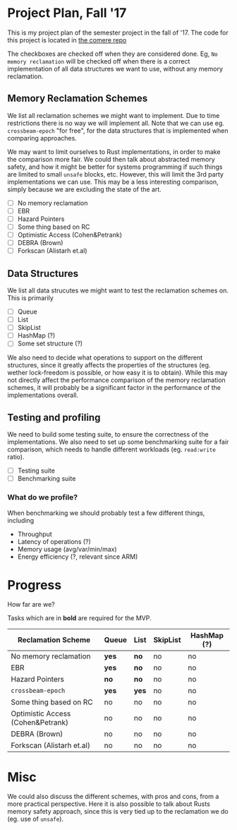 # Project Plan, Fall '17

This is my project plan of the semester project in the fall of '17.
The code for this project is located in
[the comere repo](https://www.github.com/martinhath/comere)

The checkboxes are checked off when they are considered done.
Eg, `No memory reclamation` will be checked off when there
is a correct implementation of all data structures we want to use,
without any memory reclamation.

## Memory Reclamation Schemes

We list all reclamation schemes we might want to implement.
Due to time restrictions there is no way we will implement all.
Note that we can use eg. `crossbeam-epoch` "for free", for the data structures
that is implemented when comparing approaches.

We may want to limit ourselves to Rust implementations, in order to make the
comparison more fair. We could then talk about abstracted memory safety, and
how it might be better for systems programming if such things are limited
to small `unsafe` blocks, etc. However, this will limit the 3rd party
implementations we can use. This may be a less interesting comparison,
simply because we are excluding the state of the art.

 - [ ] No memory reclamation
 - [ ] EBR
 - [ ] Hazard Pointers
 - [ ] Some thing based on RC
 - [ ] Optimistic Access (Cohen&Petrank)
 - [ ] DEBRA (Brown)
 - [ ] Forkscan (Alistarh et.al)

## Data Structures

We list all data strucutes we might want to test the reclamation schemes on.
This is primarily

 - [ ] Queue
 - [ ] List
 - [ ] SkipList
 - [ ] HashMap (?)
 - [ ] Some set structure (?)

We also need to decide what operations to support on the different structures,
since it greatly affects the properties of the structures (eg. wether lock-freedom
is possible, or how easy it is to obtain).
While this may not directly affect the performance comparison of the memory
reclamation schemes, it will probably be a significant factor in the performance
of the implementations overall.

## Testing and profiling

We need to build some testing suite, to ensure the correctness of the implementations.
We also need to set up some benchmarking suite for a fair comparison,
which needs to handle different workloads (eg. `read:write` ratio).

 - [ ] Testing suite
 - [ ] Benchmarking suite

### What do we profile?

When benchmarking we should probably test a few different things, including

 - Throughput
 - Latency of operations (?)
 - Memory usage (avg/var/min/max)
 - Energy efficiency (?, relevant since ARM)


# Progress

How far are we?

Tasks which are in **bold** are required for the MVP.

| Reclamation Scheme | Queue | List | SkipList | HashMap (?) |
| --- | --- | --- | --- | --- |
|No memory reclamation | **yes** | **no** | no | no |
|EBR |  **yes** | **no** | no | no |
|Hazard Pointers |  **no** | **no** | no | no |
| `crossbeam-epoch` | **yes** | **yes** | no | no |
|Some thing based on RC |  no | no | no | no |
|Optimistic Access (Cohen&Petrank) |  no | no | no | no |
|DEBRA (Brown) |  no | no | no | no |
|Forkscan (Alistarh et.al) |  no | no | no | no |

# Misc

We could also discuss the different schemes, with pros and cons,
from a more practical perspective. Here it is also possible to
talk about Rusts memory safety approach, since this is very tied
up to the reclamation we do (eg. use of `unsafe`).
